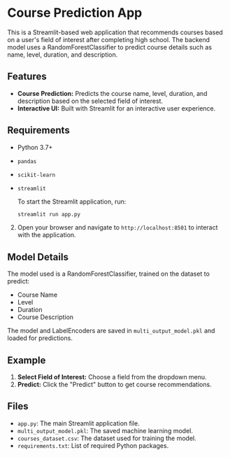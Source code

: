 # Course Prediction App

This is a Streamlit-based web application that recommends courses based on a user's field of interest after completing high school. The backend model uses a RandomForestClassifier to predict course details such as name, level, duration, and description.

## Features

- **Course Prediction:** Predicts the course name, level, duration, and description based on the selected field of interest.
- **Interactive UI:** Built with Streamlit for an interactive user experience.

## Requirements

- Python 3.7+
- `pandas`
- `scikit-learn`
- `streamlit`

  To start the Streamlit application, run:
    ```bash
    streamlit run app.py
    ```

2. Open your browser and navigate to `http://localhost:8501` to interact with the application.

## Model Details

The model used is a RandomForestClassifier, trained on the dataset to predict:

- Course Name
- Level
- Duration
- Course Description

The model and LabelEncoders are saved in `multi_output_model.pkl` and loaded for predictions.

## Example

1. **Select Field of Interest:** Choose a field from the dropdown menu.
2. **Predict:** Click the "Predict" button to get course recommendations.

## Files

- `app.py`: The main Streamlit application file.
- `multi_output_model.pkl`: The saved machine learning model.
- `courses_dataset.csv`: The dataset used for training the model.
- `requirements.txt`: List of required Python packages.
